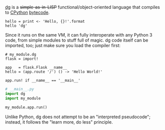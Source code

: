 [dg](https://github.com/pyos/dg)
is a ~~simple-as-in-LISP~~ functional/object-oriented language that compiles to
[CPython](http://python.org/) [bytecode](http://docs.python.org/dev/library/dis.html).

```dg
hello = print <- 'Hello, {}!'.format
hello 'dg'
```

Since it runs on the same VM, it can fully interoperate with any Python 3
code, from simple modules to stuff full of magic. dg code itself can be imported,
too; just make sure you load the compiler first:

```dg
# my_module.dg
flask = import!

app   = flask.Flask __name__
hello = (app.route '/') () -> 'Hello World!'

app.run! if __name__ == '__main__'
```

```python
# __main__.py
import dg
import my_module

my_module.app.run()
```

Unlike Python, dg does not attempt to be an "interpreted pseudocode";
instead, it follows the "learn more, do less" principle.
